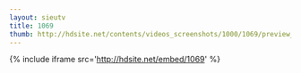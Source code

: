 ```yaml
---
layout: sieutv
title: 1069
thumb: http://hdsite.net/contents/videos_screenshots/1000/1069/preview_360p.mp4.jpg
---
```

{% include iframe src='http://hdsite.net/embed/1069' %}
 
